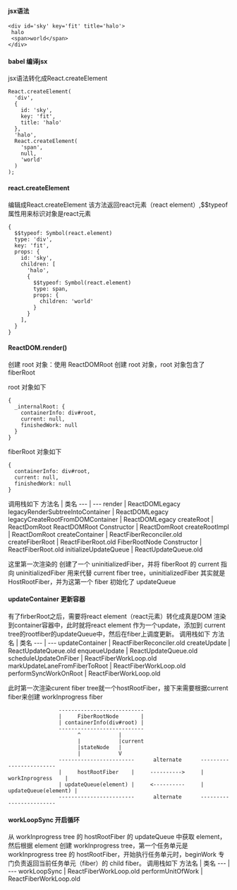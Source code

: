 #### jsx语法
```
<div id='sky' key='fit' title='halo'>
 halo
 <span>world</span>
</div>
```

#### babel 编译jsx
jsx语法转化成React.createElement
```
React.createElement(
  'div',
  {
    id: 'sky',
    key: 'fit',
    title: 'halo'
  },
  'halo',
  React.createElement(
    'span',
    null,
    'world'
  )
);
```

#### react.createElement
编辑成React.createElement 该方法返回react元素（react element）,$$typeof 属性用来标识对象是react元素
```
{
  $$typeof: Symbol(react.element)
  type: 'div',
  key: 'fit',
  props: {
    id: 'sky',
    children: [
      'halo',
      {
        $$typeof: Symbol(react.element)
        type: span,
        props: {
          children: 'world'
        }
      }
    ],
  }
}
```

#### ReactDOM.render() 
创建 root 对象：使用 ReactDOMRoot 创建 root 对象，root 对象包含了 fiberRoot

root 对象如下
```
{
  _internalRoot: {
    containerInfo: div#root,
    current: null,
    finishedWork: null
  }
}
```
fiberRoot 对象如下
```
{
  containerInfo: div#root,
  current: null,
  finishedWork: null
}
```
调用栈如下
方法名                                   | 类名
---                                     | ---
render                                  | ReactDOMLegacy
legacyRenderSubtreeIntoContainer        | ReactDOMLegacy
legacyCreateRootFromDOMContainer        | ReactDOMLegacy
createRoot                              | ReactDomRoot
ReactDOMRoot Constructor                | ReactDomRoot
createRootImpl                          | ReactDomRoot
createContainer                         | ReactFiberReconciler.old
createFiberRoot                         | ReactFiberRoot.old
FiberRootNode Constructor               | ReactFiberRoot.old
initializeUpdateQueue                   | ReactUpdateQueue.old

这里第一次渲染的 创建了一个 uninitializedFiber，并将 fiberRoot 的 current 指向 uninitializedFiber 用来代替 current fiber tree，uninitializedFiber 其实就是 HostRootFiber，并为这第一个 fiber 初始化了 updateQueue

#### updateContainer 更新容器 
有了firberRoot之后，需要将react element（react元素）转化成真是DOM 渲染到container容器中，此时就将react element 作为一个update，添加到 current tree的rootfiber的updateQueue中，然后在fiber上调度更新。
调用栈如下
方法名                                     | 类名
---                                       | ---
updateContainer                           | ReactFiberReconciler.old
createUpdate                              | ReactUpdateQueue.old
enqueueUpdate                             | ReactUpdateQueue.old
scheduleUpdateOnFiber                     | ReactFiberWorkLoop.old
markUpdateLaneFromFiberToRoot             | ReactFiberWorkLoop.old
performSyncWorkOnRoot                     | ReactFiberWorkLoop.old

此时第一次渲染curent fiber tree就一个hostRootFiber，接下来需要根据current fiber来创建 workInprogress fiber

                    ---------------------------
                    |     FiberRootNode       |
                    | containerInfo(div#root) |
                    ---------------------------
                          ^            |
                          |            |current
                          |stateNode   |
                          |            V
                    ------------------------      alternate      ------------------------
                    |     hostRootFiber    |     ---------->     |    workInprogress    |
                    | updateQueue(element) |     <----------     | updateQueue(element) |
                    ------------------------      alternate      ------------------------


#### workLoopSync 开启循环
从 workInprogress tree 的 hostRootFiber 的 updateQueue 中获取 element，然后根据 element 创建 workInprogress tree，第一个任务单元是 workInprogress tree 的 hostRootFiber，开始执行任务单元时，beginWork 专门负责返回当前任务单元（fiber）的 child fiber。
调用栈如下
方法名                                     | 类名
---                                       | ---
workLoopSync                              | ReactFiberWorkLoop.old
performUnitOfWork                         | ReactFiberWorkLoop.old









